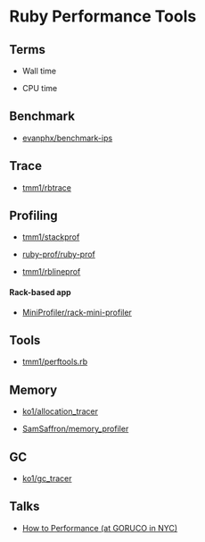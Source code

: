 # Ruby Performance Tools

## Terms

- Wall time

- CPU time

## Benchmark

- [evanphx/benchmark-ips](https://github.com/evanphx/benchmark-ips)

## Trace

- [tmm1/rbtrace](https://github.com/tmm1/rbtrace)

## Profiling

- [tmm1/stackprof](https://github.com/tmm1/stackprof)

- [ruby-prof/ruby-prof](https://github.com/ruby-prof/ruby-prof)

- [tmm1/rblineprof](https://github.com/tmm1/rblineprof)

#### Rack-based app

- [MiniProfiler/rack-mini-profiler](https://github.com/MiniProfiler/rack-mini-profiler)

## Tools

- [tmm1/perftools.rb](https://github.com/tmm1/perftools.rb)

## Memory

- [ko1/allocation_tracer](https://github.com/ko1/allocation_tracer)

- [SamSaffron/memory_profiler](https://github.com/SamSaffron/memory_profiler)

## GC

- [ko1/gc_tracer](https://github.com/ko1/gc_tracer)

## Talks

- [How to Performance (at GORUCO in NYC)](https://speakerdeck.com/eileencodes/how-to-performance-at-goruco-in-nyc)

